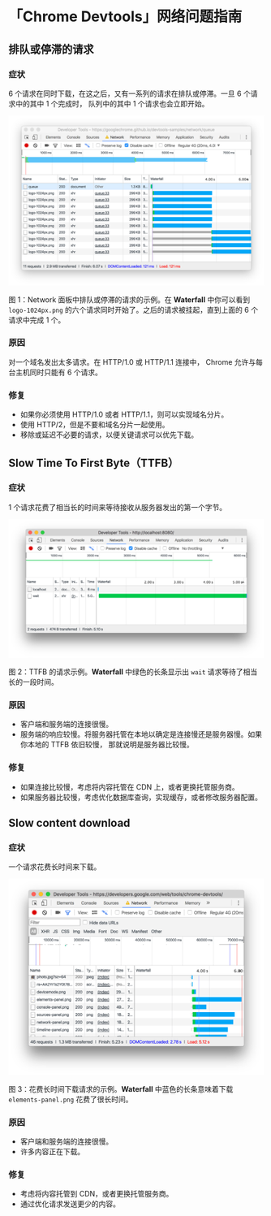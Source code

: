 # 「Chrome Devtools」网络问题指南

## 排队或停滞的请求

### 症状

6 个请求在同时下载，在这之后，又有一系列的请求在排队或停滞。一旦 6 个请求中的其中 1 个完成时，
队列中的其中 1 个请求也会立即开始。

![排队或停滞的请求][stalled]

图 1：Network 面板中排队或停滞的请求的示例。在 **Waterfall** 中你可以看到
`logo-1024px.png` 的六个请求同时开始了。之后的请求被挂起，直到上面的 6 个请求中完成 1 个。

### 原因

对一个域名发出太多请求。在 HTTP/1.0 或 HTTP/1.1 连接中，
Chrome 允许与每台主机同时只能有 6 个请求。

### 修复

- 如果你必须使用 HTTP/1.0 或者 HTTP/1.1，则可以实现域名分片。
- 使用 HTTP/2，但是不要和域名分片一起使用。
- 移除或延迟不必要的请求，以便关键请求可以优先下载。

## Slow Time To First Byte（TTFB）

### 症状

1 个请求花费了相当长的时间来等待接收从服务器发出的第一个字节。

![ttfb][ttfb]

图 2：TTFB 的请求示例。**Waterfall** 中绿色的长条显示出 `wait` 请求等待了相当长的一段时间。

### 原因

- 客户端和服务端的连接很慢。
- 服务端的响应较慢。将服务器托管在本地以确定是连接慢还是服务器慢。如果你本地的 TTFB 依旧较慢，
那就说明是服务器比较慢。

### 修复

- 如果连接比较慢，考虑将内容托管在 CDN 上，或者更换托管服务商。
- 如果服务器比较慢，考虑优化数据库查询，实现缓存，或者修改服务器配置。

## Slow content download

### 症状

一个请求花费长时间来下载。

![slow-content-download][slowcontentdownload]

图 3：花费长时间下载请求的示例。**Waterfall** 中蓝色的长条意味着下载 `elements-panel.png`
花费了很长时间。

### 原因

- 客户端和服务端的连接很慢。
- 许多内容正在下载。

### 修复

- 考虑将内容托管到 CDN，或者更换托管服务商。
- 通过优化请求发送更少的内容。

[stalled]:https://raw.githubusercontent.com/coderfe/100-days-of-translate/master/network-issues-guide/stalled.png
[ttfb]:https://raw.githubusercontent.com/coderfe/100-days-of-translate/master/network-issues-guide/slow-ttfb.png
[slowcontentdownload]:https://raw.githubusercontent.com/coderfe/100-days-of-translate/master/network-issues-guide/slow-content-download.png
